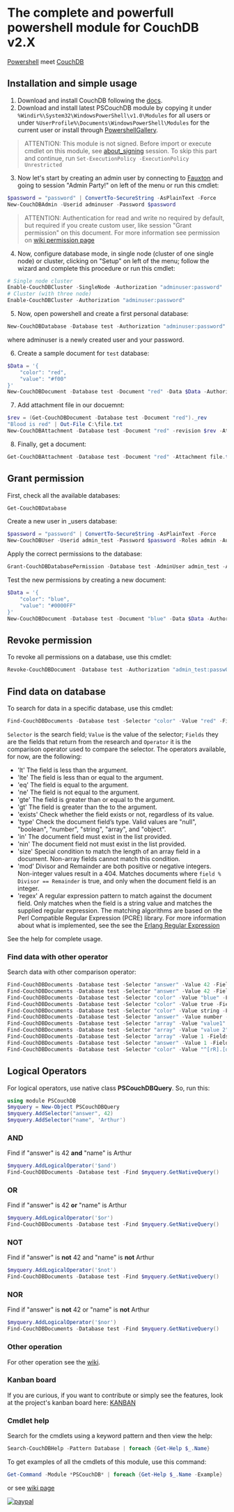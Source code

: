 # The complete and powerfull powershell module for CouchDB v2.X
[Powershell](https://github.com/PowerShell/PowerShell "Powershell source") meet [CouchDB](http://couchdb.apache.org/ "CouchDB site")

## Installation and simple usage
1. Download and install CouchDB following the [docs](http://docs.couchdb.org/en/latest/install/index.html).
2. Download and install latest PSCouchDB module by copying it under `%Windir%\System32\WindowsPowerShell\v1.0\Modules` for all users or under `%UserProfile%\Documents\WindowsPowerShell\Modules` for the current user or install through [PowershellGallery](https://www.powershellgallery.com/packages/PSCouchDB).
> ATTENTION: This module is not signed. Before import or execute cmdlet on this module, see [about_signing](https://docs.microsoft.com/en-us/powershell/module/microsoft.powershell.core/about/about_signing) session. To skip this part and continue, run ```Set-ExecutionPolicy -ExecutionPolicy Unrestricted```
3. Now let's start by creating an admin user by connecting to [Fauxton](http://localhost:5984/_utils) and going to session "Admin Party!" on left of the menu or run this cmdlet:
```powershell
$password = "password" | ConvertTo-SecureString -AsPlainText -Force
New-CouchDBAdmin -Userid adminuser -Password $password
```
> ATTENTION: Authentication for read and write no required by default, but required if you create custom user, like session "Grant permission" on this document. For more information see permission on [wiki permission page](https://github.com/MatteoGuadrini/PSCouchDB/wiki/Permission)
4. Now, configure database mode, in single node (cluster of one single node) or cluster, clicking on "Setup" on left of the menu; follow the wizard and complete this procedure or run this cmdlet:
```powershell
# Single node cluster
Enable-CouchDBCluster -SingleNode -Authorization "adminuser:password"
# Cluster (with three node)
Enable-CouchDBCluster -Authorization "adminuser:password"
```
5. Now, open powershell and create a first personal database:
```powershell
New-CouchDBDatabase -Database test -Authorization "adminuser:password"
```
where adminuser is a newly created user and your password.

6. Create a sample document for `test` database:
```powershell
$Data = '{
	"color": "red",
	"value": "#f00"
}'
New-CouchDBDocument -Database test -Document "red" -Data $Data -Authorization "adminuser:password"
```
7. Add attachment file in our docuemnt:
```powershell
$rev = (Get-CouchDBDocument -Database test -Document "red")._rev
"Blood is red" | Out-File C:\file.txt
New-CouchDBAttachment -Database test -Document "red" -revision $rev -Attachment C:\file.txt -Authorization "adminuser:password"
```
8. Finally, get a document:
```powershell
Get-CouchDBAttachment -Database test -Document "red" -Attachment file.txt
```

## Grant permission
First, check all the available databases:
```powershell
Get-CouchDBDatabase
```
Create a new user in \_users database:
```powershell
$password = "password" | ConvertTo-SecureString -AsPlainText -Force
New-CouchDBUser -Userid admin_test -Password $password -Roles admin -Authorization "adminuser:password"
```
Apply the correct permissions to the database:
```powershell
Grant-CouchDBDatabasePermission -Database test -AdminUser admin_test -AdminRoles admin -Authorization "adminuser:password"
```
Test the new permissions by creating a new document:
```powershell
$Data = '{
	"color": "blue",
	"value": "#0000FF"
}'
New-CouchDBDocument -Database test -Document "blue" -Data $Data -Authorization "admin_test:passw0rd"
```

## Revoke permission
To revoke all permissions on a database, use this cmdlet:
```powershell
Revoke-CouchDBDocument -Database test -Authorization "admin_test:passw0rd"
```

## Find data on database
To search for data in a specific database, use this cmdlet:
```powershell
Find-CouchDBDocuments -Database test -Selector "color" -Value "red" -Fields _id,color -Operator eq
```
`Selector` is the search field; `Value` is the value of the selector; `Fields` they are the fields that return from the research and `Operator` it is the comparison operator used to compare the selector.
The operators available, for now, are the following:
- 'lt'  	The field is less than the argument.  
- 'lte'   	The field is less than or equal to the argument.
- 'eq'    	The field is equal to the argument.
- 'ne'    	The field is not equal to the argument.
- 'gte'   	The field is greater than or equal to the argument.
- 'gt'    	The field is greater than the to the argument.
- 'exists'	Check whether the field exists or not, regardless of its value.
- 'type'  	Check the document field’s type. Valid values are "null", "boolean", "number", "string", "array", and "object".
- 'in'    	The document field must exist in the list provided.
- 'nin'   	The document field not must exist in the list provided.
- 'size'   	Special condition to match the length of an array field in a document. Non-array fields cannot match this condition.
- 'mod'     Divisor and Remainder are both positive or negative integers. Non-integer values result in a 404. Matches documents where ```field % Divisor == Remainder``` is true, and only when the document field is an integer.
- 'regex'       A regular expression pattern to match against the document field. Only matches when the field is a string value and matches the supplied regular expression. The matching algorithms are based on the Perl Compatible Regular Expression (PCRE) library. For more information about what is implemented, see the see the [Erlang Regular Expression](http://erlang.org/doc/man/re.html "Perl-like regular expressions for Erlang")

See the help for complete usage.

### Find data with other operator
Search data with other comparison operator:
```powershell
Find-CouchDBDocuments -Database test -Selector "answer" -Value 42 -Fields _id,answer -Operator lt
Find-CouchDBDocuments -Database test -Selector "answer" -Value 42 -Fields _id,answer -Operator gt
Find-CouchDBDocuments -Database test -Selector "color" -Value "blue" -Fields _id,color -Operator ne
Find-CouchDBDocuments -Database test -Selector "color" -Value true -Fields _id,color -Operator exists
Find-CouchDBDocuments -Database test -Selector "color" -Value string -Fields _id,color -Operator type
Find-CouchDBDocuments -Database test -Selector "answer" -Value number -Fields _id,answer -Operator type
Find-CouchDBDocuments -Database test -Selector "array" -Value "value1" -Fields _id,array -Operator in
Find-CouchDBDocuments -Database test -Selector "array" -Value "value 2" -Fields _id,array -Operator nin
Find-CouchDBDocuments -Database test -Selector "array" -Value 1 -Fields _id,array -Operator size
Find-CouchDBDocuments -Database test -Selector "answer" -Value 1 -Fields _id,answer -Operator mod
Find-CouchDBDocuments -Database test -Selector "color" -Value "^[rR].[dD]" -Fields _id,color -Operator regex
```

## Logical Operators
For logical operators, use native class **PSCouchDBQuery**. So, run this:
```powershell
using module PSCouchDB
$myquery = New-Object PSCouchDBQuery
$myquery.AddSelector("answer", 42)
$myquery.AddSelector("name", 'Arthur')
```
### AND
Find if "answer" is 42 **and** "name" is Arthur
```powershell
$myquery.AddLogicalOperator('$and')
Find-CouchDBDocuments -Database test -Find $myquery.GetNativeQuery()
```
### OR
Find if "answer" is 42 **or** "name" is Arthur
```powershell
$myquery.AddLogicalOperator('$or')
Find-CouchDBDocuments -Database test -Find $myquery.GetNativeQuery()
```
### NOT
Find if "answer" is **not** 42 and "name" is **not** Arthur
```powershell
$myquery.AddLogicalOperator('$not')
Find-CouchDBDocuments -Database test -Find $myquery.GetNativeQuery()
```
### NOR
Find if "answer" is **not** 42 or "name" is **not** Arthur
```powershell
$myquery.AddLogicalOperator('$nor')
Find-CouchDBDocuments -Database test -Find $myquery.GetNativeQuery()
```

### Other operation
For other operation see the [wiki](https://github.com/MatteoGuadrini/PSCouchDB/wiki).

### Kanban board
If you are curious, if you want to contribute or simply see the features, look at the project's kanban board here: [KANBAN](https://tree.taiga.io/project/matteoguadrini-pscouchdb/kanban)

### Cmdlet help
Search for the cmdlets using a keyword pattern and then view the help:
```powershell
Search-CouchDBHelp -Pattern Database | foreach {Get-Help $_.Name}
```
To get examples of all the cmdlets of this module, use this command:
```powershell
Get-Command -Module *PSCouchDB* | foreach {Get-Help $_.Name -Example}
```
or see [wiki page](https://github.com/MatteoGuadrini/PSCouchDB/wiki)


[![paypal](https://www.paypalobjects.com/en_US/i/btn/btn_donateCC_LG.gif)](https://www.paypal.com/cgi-bin/webscr?cmd=_s-xclick&hosted_button_id=CYB2W93Z5JY8C)
